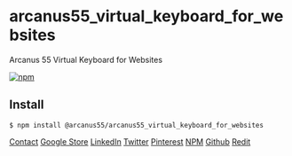 # arcanus55_virtual_keyboard_for_websites
Arcanus 55 Virtual Keyboard for Websites

[![npm](https://img.shields.io/npm/v/npm.svg?style=popout)](https://www.npmjs.com/~arcanus55)

## Install

```
$ npm install @arcanus55/arcanus55_virtual_keyboard_for_websites
```

[Contact](https://www.arcanus55.com/)
[Google Store](https://chrome.google.com/webstore/detail/arcanus-55-on-screen-virt/mihhlebmndngilcmhkcedaldhpmcapic)
[LinkedIn](https://www.linkedin.com/company/arcanus-55/)
[Twitter](https://twitter.com/arcanus_55)
[Pinterest](https://www.pinterest.com/arcanus55/)
[NPM](https://www.npmjs.com/~arcanus55)
[Github](https://github.com/arcanus55)
[Redit](https://www.reddit.com/user/arcanus55)
